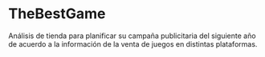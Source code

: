 # TheBestGame
 Análisis de tienda para planificar su campaña publicitaria del siguiente año de acuerdo a la información de la venta de juegos en distintas plataformas. 

